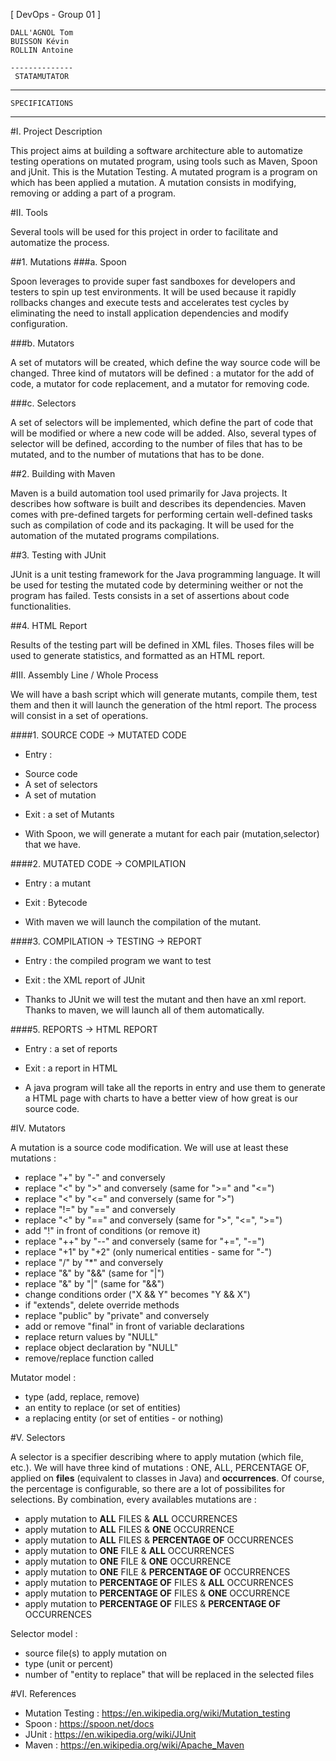 [ DevOps - Group 01 ]

	DALL'AGNOL Tom
	BUISSON Kévin
	ROLLIN Antoine

	--------------
	 STATAMUTATOR
------------------------
	SPECIFICATIONS
------------------------

#I. Project Description

This project aims at building a software architecture able to automatize testing operations on mutated program, 
using tools such as Maven, Spoon and jUnit. This is the Mutation Testing. 
A mutated program is a program on which has been applied a mutation. 
A mutation consists in modifying, removing or adding a part of a program.


#II. Tools

Several tools will be used for this project in order to facilitate and automatize the process.

##1. Mutations
###a. Spoon 
		
Spoon leverages to provide super fast sandboxes for developers and testers to spin up test environments.
It will be used because it rapidly rollbacks changes and execute tests and accelerates test cycles by eliminating 
the need to install application dependencies and modify configuration.

###b. Mutators

A set of mutators will be created, which define the way source code will be changed. 
Three kind of mutators will be defined : a mutator for the add of code, a mutator for code replacement,
and a mutator for removing code. 		

###c. Selectors

A set of selectors will be implemented, which define the part of code that will be modified 
or where a new code will be added. Also, several types of selector will be defined, according
to the number of files that has to be mutated, and to the number of mutations that has to be done. 

##2. Building with Maven

Maven is a build automation tool used primarily for Java projects. It describes how software is built 
and describes its dependencies. Maven comes with pre-defined targets for performing certain well-defined 
tasks such as compilation of code and its packaging.
It will be used for the automation of the mutated programs compilations.

##3. Testing with JUnit

JUnit is a unit testing framework for the Java programming language. 
It will be used for testing the mutated code by determining weither or not the program has failed.
Tests consists in a set of assertions about code functionalities. 

##4. HTML Report
	
Results of the testing part will be defined in XML files. Thoses files will be used to generate statistics, 
and formatted as an HTML report.
	
	
#III. Assembly Line / Whole Process

We will have a bash script which will generate mutants, compile them, test them and then it will launch the generation of the html report.
The process will consist in a set of operations.

####1. SOURCE CODE -> MUTATED CODE

- Entry : 
* Source code
* A set of selectors
* A set of mutation

- Exit : a set of Mutants

- With Spoon, we will generate a mutant for each pair (mutation,selector) that we have.

####2. MUTATED CODE -> COMPILATION

- Entry : a mutant
- Exit : Bytecode

- With maven we will launch the compilation of the mutant.

####3. COMPILATION -> TESTING -> REPORT
	
- Entry : the compiled program we want to test
- Exit : the XML report of JUnit

- Thanks to JUnit we will test the mutant and then have an xml report. Thanks to maven, we will launch all of them automatically. 

####5. REPORTS -> HTML REPORT
	
- Entry : a set of reports
- Exit : a report in HTML
 
- A java program will take all the reports in entry and use them to generate a HTML page with charts to have a better view of how great is our source code.

#IV. Mutators

A mutation is a source code modification. We will use at least these mutations :
- replace "+" by "-" and conversely
- replace "<" by ">" and conversely (same for ">=" and "<=")
- replace "<" by "<=" and conversely (same for ">")
- replace "!=" by "==" and conversely
- replace "<" by "==" and conversely (same for ">", "<=", ">=")
- add "!" in front of conditions (or remove it)
- replace "++" by "--" and conversely (same for "+=", "-=")
- replace "+1" by "+2" (only numerical entities - same for "-") 
- replace "/" by "*" and conversely
- replace "&" by "&&" (same for "|")
- replace "&" by "|" (same for "&&")
- change conditions order ("X && Y" becomes "Y && X")
- if "extends", delete override methods
- replace "public" by "private" and conversely
- add or remove "final" in front of variable declarations
- replace return values by "NULL"
- replace object declaration by "NULL"
- remove/replace function called 

Mutator model :
- type (add, replace, remove)
- an entity to replace (or set of entities)
- a replacing entity  (or set of entities - or nothing)


#V. Selectors

A selector is a specifier describing where to apply mutation (which file, etc.).
We will have three kind of mutations : ONE, ALL, PERCENTAGE OF, applied on **files** (equivalent to classes in Java) and **occurrences**.
Of course, the percentage is configurable, so there are a lot of possibilites for selections.
By combination, every availables mutations are : 
- apply mutation to **ALL** FILES           & **ALL** OCCURRENCES 
- apply mutation to **ALL** FILES           & **ONE** OCCURRENCE
- apply mutation to **ALL** FILES           & **PERCENTAGE OF** OCCURRENCES
- apply mutation to **ONE** FILE            & **ALL** OCCURRENCES 
- apply mutation to **ONE** FILE            & **ONE** OCCURRENCE
- apply mutation to **ONE** FILE            & **PERCENTAGE OF** OCCURRENCES
- apply mutation to **PERCENTAGE OF** FILES & **ALL** OCCURRENCES 
- apply mutation to **PERCENTAGE OF** FILES & **ONE** OCCURRENCE
- apply mutation to **PERCENTAGE OF** FILES & **PERCENTAGE OF** OCCURRENCES

Selector model :
- source file(s) to apply mutation on
- type (unit or percent)
- number of "entity to replace" that will be replaced in the selected files  


#VI. References

- Mutation Testing : https://en.wikipedia.org/wiki/Mutation_testing
- Spoon : https://spoon.net/docs
- JUnit : https://en.wikipedia.org/wiki/JUnit
- Maven : https://en.wikipedia.org/wiki/Apache_Maven
